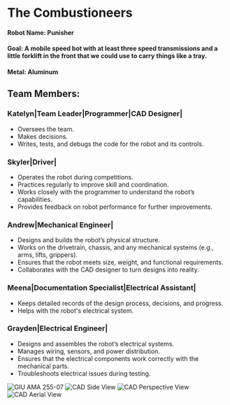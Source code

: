 # The Combustioneers
#### Robot Name: Punisher
#### Goal: A mobile speed bot with at least three speed transmissions and a little forklift in the front that we could use to carry things like a tray.
#### Metal: Aluminum

## Team Members:
### Katelyn|Team Leader|Programmer|CAD Designer|
* Oversees the team.
* Makes decisions.
* Writes, tests, and debugs the code for the robot and its controls.
  
### Skyler|Driver|
* Operates the robot during competitions.
* Practices regularly to improve skill and coordination.
* Works closely with the programmer to understand the robot’s capabilities.
* Provides feedback on robot performance for further improvements.
  
### Andrew|Mechanical Engineer|
* Designs and builds the robot’s physical structure.
* Works on the drivetrain, chassis, and any mechanical systems (e.g., arms, lifts, grippers).
* Ensures that the robot meets size, weight, and functional requirements.
* Collaborates with the CAD designer to turn designs into reality.

### Meena|Documentation Specialist|Electrical Assistant|
* Keeps detailed records of the design process, decisions, and progress.
* Helps with the robot's electrical system.

### Grayden|Electrical Engineer|
* Designs and assembles the robot’s electrical systems.
* Manages wiring, sensors, and power distribution.
* Ensures that the electrical components work correctly with the mechanical parts.
* Troubleshoots electrical issues during testing.

![GIU AMA 255-07](https://github.com/user-attachments/assets/61478399-59d9-4028-b6a7-e34993be9eec)
![CAD Side View](https://github.com/user-attachments/assets/db8f7d01-a717-484d-b247-7e0f69f3dcc2)
![CAD Perspective View](https://github.com/user-attachments/assets/e686eb36-a8d6-4a6f-b07c-4d6fd3c716d7)
![CAD Aerial View](https://github.com/user-attachments/assets/4340ea00-f082-4ebf-8ce8-32ce17e14912)
